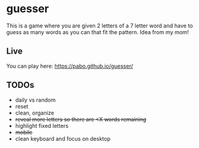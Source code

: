 # guesser

This is a game where you are given 2 letters of a 7 letter word and have to guess as many words as you can that fit the pattern. Idea from my mom!

## Live

You can play here: https://pabo.github.io/guesser/

## TODOs

- daily vs random
- reset
- clean, organize
- ~~reveal more letters so there are <X words remaining~~
- highlight fixed letters
- ~~mobile~~
- clean keyboard and focus on desktop
